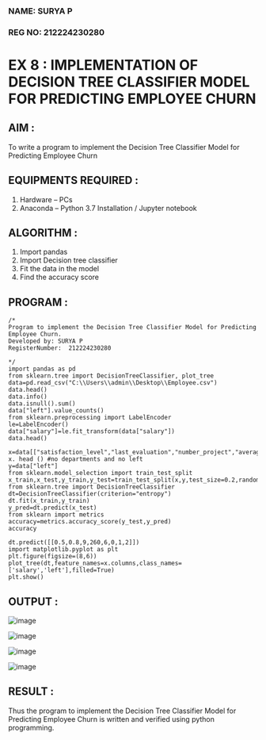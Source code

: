 ### NAME: SURYA P <br>
### REG NO: 212224230280

# EX 8 : IMPLEMENTATION OF DECISION TREE CLASSIFIER MODEL FOR PREDICTING EMPLOYEE CHURN

## AIM :

To write a program to implement the Decision Tree Classifier Model for Predicting Employee Churn

## EQUIPMENTS REQUIRED :

1. Hardware – PCs
2. Anaconda – Python 3.7 Installation / Jupyter notebook

## ALGORITHM :

1. Import pandas
2. Import Decision tree classifier
3. Fit the data in the model
4. Find the accuracy score

## PROGRAM :

```
/*
Program to implement the Decision Tree Classifier Model for Predicting Employee Churn.
Developed by: SURYA P
RegisterNumber:  212224230280

*/
import pandas as pd
from sklearn.tree import DecisionTreeClassifier, plot_tree
data=pd.read_csv("C:\\Users\\admin\\Desktop\\Employee.csv")
data.head()
data.info()
data.isnull().sum()
data["left"].value_counts()
from sklearn.preprocessing import LabelEncoder
le=LabelEncoder()
data["salary"]=le.fit_transform(data["salary"])
data.head()

x=data[["satisfaction_level","last_evaluation","number_project","average_montly_hours","time_spend_company","Work_accident","promotion_last_5years","salary"]]
x. head () #no departments and no left
y=data["left"]
from sklearn.model_selection import train_test_split
x_train,x_test,y_train,y_test=train_test_split(x,y,test_size=0.2,random_state=100)
from sklearn.tree import DecisionTreeClassifier
dt=DecisionTreeClassifier(criterion="entropy")
dt.fit(x_train,y_train)
y_pred=dt.predict(x_test)
from sklearn import metrics
accuracy=metrics.accuracy_score(y_test,y_pred)
accuracy

dt.predict([[0.5,0.8,9,260,6,0,1,2]])
import matplotlib.pyplot as plt
plt.figure(figsize=(8,6))
plot_tree(dt,feature_names=x.columns,class_names=['salary','left'],filled=True)
plt.show()
```

## OUTPUT :

![image](https://github.com/user-attachments/assets/eb3fcbff-f863-4803-a50c-97fb9c66b87d)

![image](https://github.com/user-attachments/assets/f29fe447-256f-418f-a13f-c65a24fbcdcf)

![image](https://github.com/user-attachments/assets/028c8d2c-a09f-4613-a726-455921ce32fd)

![image](https://github.com/user-attachments/assets/9f3daa78-fc38-4b86-991e-6023640dc098)

## RESULT :
Thus the program to implement the Decision Tree Classifier Model for Predicting Employee Churn is written and verified using python programming.
